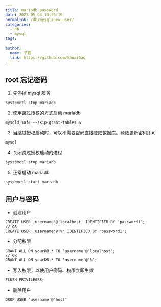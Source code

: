 ```yaml
---
title: mariadb password
date: 2023-05-04 13:35:10
permalink: /db/mysql/new_user/
categories:
  - db
  - mysql
tags:
  -
author:
  name: 子嘉
  link: https://github.com/ShuaiGao
---
```


## root 忘记密码

1. 先停掉 mysql 服务

```shell
systemctl stop mariadb
```

2. 使用跳过授权的方式启动 mariadb

```shell
mysqld_safe --skip-grant-tables &
```

3. 当跳过授权启动时，可以不需要密码直接登陆数据库。登陆更新密码即可

```shell
mysql
```

4. 关闭跳过授权启动的进程

```shell
systemctl stop mariadb
```

5. 正常启动 mariadb

```shell
systemctl start mariadb
```

## 用户与密码

- 创建用户

```mysql
CREATE USER 'username'@'localhost' IDENTIFIED BY 'password1';
// OR
CREATE USER 'username'@'%' IDENTIFIED BY 'password1';
```

- 分配权限

```mysql
GRANT ALL ON yourDB.* TO 'username'@'localhost';
// OR
GRANT ALL ON yourDB.* TO 'username'@'%';
```

- 写入权限，以使用户密码、权限立即生效

```mysql
FLUSH PRIVILEGES;
```

- 删除用户

```mysql
DROP USER 'username'@'host'
```
